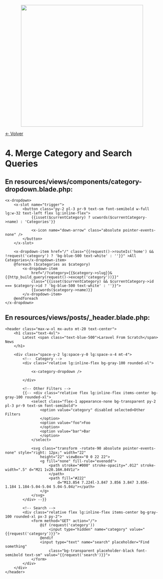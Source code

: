 <p align="center"><a href="https://laravel.com" target="_blank"><img src="https://raw.githubusercontent.com/laravel/art/master/logo-lockup/5%20SVG/2%20CMYK/1%20Full%20Color/laravel-logolockup-cmyk-red.svg" width="400"></a></p>

[<- Volver](../../README.md)

# 4. Merge Category and Search Queries

## En resources/views/components/category-dropdown.blade.php:

    <x-dropdown>
        <x-slot name="trigger">
            <button class="py-2 pl-3 pr-9 text-sm font-semibold w-full lg:w-32 text-left flex lg:inline-flex">
                {{isset($currentCategory) ? ucwords($currentCategory->name) : 'Categories'}}
                
                <x-icon name="down-arrow" class="absolute pointer-events-none" />
            </button>
        </x-slot>

        <x-dropdown-item href="/" class="{{request()->routeIs('home') && !request('category') ? 'bg-blue-500 text-white' : ''}}" >All Categories</x-dropdown-item>
        @foreach ($categories as $category)
            <x-dropdown-item 
                href="/?category={{$category->slug}}&{{http_build_query(request()->except('category'))}}"
                class="{{isset($currentCategory) && $currentCategory->id === $category->id ? 'bg-blue-500 text-white' : ''}}">
                {{ucwords($category->name)}}
            </x-dropdown-item>
        @endforeach
    </x-dropdown>

## En resources/views/posts/_header.blade.php:

    <header class="max-w-xl mx-auto mt-20 text-center">
        <h1 class="text-4xl">
            Latest <span class="text-blue-500">Laravel From Scratch</span> News
        </h1>

        <div class="space-y-2 lg:space-y-0 lg:space-x-4 mt-4">
            <!--  Category -->
            <div class="relative lg:inline-flex bg-gray-100 rounded-xl">

                <x-category-dropdown />

            </div>

            <!-- Other Filters -->
            {{-- <div class="relative flex lg:inline-flex items-center bg-gray-100 rounded-xl">
                <select class="flex-1 appearance-none bg-transparent py-2 pl-3 pr-9 text-sm font-semibold">
                    <option value="category" disabled selected>Other Filters
                    </option>
                    <option value="foo">Foo
                    </option>
                    <option value="bar">Bar
                    </option>
                </select>

                <svg class="transform -rotate-90 absolute pointer-events-none" style="right: 12px;" width="22"
                    height="22" viewBox="0 0 22 22">
                    <g fill="none" fill-rule="evenodd">
                        <path stroke="#000" stroke-opacity=".012" stroke-width=".5" d="M21 1v20.16H.84V1z">
                        </path>
                        <path fill="#222"
                            d="M13.854 7.224l-3.847 3.856 3.847 3.856-1.184 1.184-5.04-5.04 5.04-5.04z"></path>
                    </g>
                </svg>
            </div> --}}

            <!-- Search -->
            <div class="relative flex lg:inline-flex items-center bg-gray-100 rounded-xl px-3 py-2">
                <form method="GET" action="/">
                    @if (request('category'))
                        <input type="hidden" name="category" value="{{request('category')}}">
                    @endif
                    <input type="text" name="search" placeholder="Find something"
                        class="bg-transparent placeholder-black font-semibold text-sm" value="{{request('search')}}">
                </form>
            </div>
        </div>
    </header>
